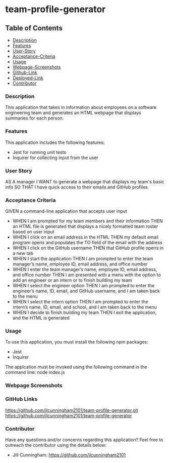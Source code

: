 # team-profile-generator

## Table of Contents

- [Description](#description)
- [Features](#features)
- [User-Story](#user-story)
- [Acceptance-Criteria](#acceptance-criteria)
- [Usage](#usage)
- [Webpage-Screenshots](#webpage-screenshots)
- [Github-Link](#github-link)
- [Deployed-Link](#deployed-link)
- [Contributor](#contributor)

### Description

This application that takes in information about employees on a software engineering team and generates an HTML webpage that displays summaries for each person.

### Features

This application includes the following features:

- Jest for running unit tests
- Inquirer for collecting input from the user

### User Story

AS A manager
I WANT to generate a webpage that displays my team's basic info
SO THAT I have quick access to their emails and GitHub profiles

### Acceptance Criteria

GIVEN a command-line application that accepts user input

- WHEN I am prompted for my team members and their information
  THEN an HTML file is generated that displays a nicely formatted team roster based on user input
- WHEN I click on an email address in the HTML
  THEN my default email program opens and populates the TO field of the email with the address
- WHEN I click on the GitHub username
  THEN that GitHub profile opens in a new tab
- WHEN I start the application
  THEN I am prompted to enter the team manager’s name, employee ID, email address, and office number
- WHEN I enter the team manager’s name, employee ID, email address, and office number
  THEN I am presented with a menu with the option to add an engineer or an intern or to finish building my team
- WHEN I select the engineer option
  THEN I am prompted to enter the engineer’s name, ID, email, and GitHub username, and I am taken back to the menu
- WHEN I select the intern option
  THEN I am prompted to enter the intern’s name, ID, email, and school, and I am taken back to the menu
- WHEN I decide to finish building my team
  THEN I exit the application, and the HTML is generated

### Usage

To use this application, you must install the following npm packages:

- Jest
- Inquirer

The applcation must be invoked using the following command in the command line: node index.js

### Webpage Screenshots

### GitHub Links

https://github.com/jlcunningham2101/team-profile-generator.git
https://github.com/jlcunningham2101/team-profile-generator

### Contributor

Have any questions and/or concerns regarding this application? Feel free to outreach the contributor using the details below:

- Jill Cunningham: https://github.com/jlcunningham2101
